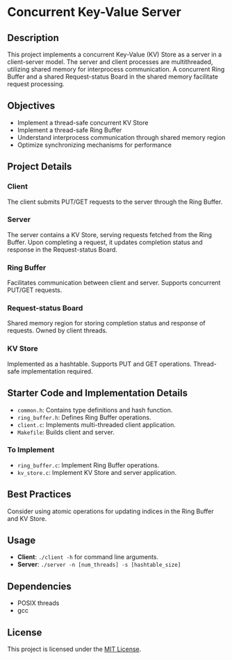 # Concurrent Key-Value Server

## Description
This project implements a concurrent Key-Value (KV) Store as a server in a client-server model. The server and client processes are multithreaded, utilizing shared memory for interprocess communication. A concurrent Ring Buffer and a shared Request-status Board in the shared memory facilitate request processing.

## Objectives
- Implement a thread-safe concurrent KV Store
- Implement a thread-safe Ring Buffer
- Understand interprocess communication through shared memory region
- Optimize synchronizing mechanisms for performance

## Project Details
### Client
The client submits PUT/GET requests to the server through the Ring Buffer.

### Server
The server contains a KV Store, serving requests fetched from the Ring Buffer. Upon completing a request, it updates completion status and response in the Request-status Board. 

### Ring Buffer
Facilitates communication between client and server. Supports concurrent PUT/GET requests.

### Request-status Board
Shared memory region for storing completion status and response of requests. Owned by client threads.

### KV Store
Implemented as a hashtable. Supports PUT and GET operations. Thread-safe implementation required.

## Starter Code and Implementation Details
- `common.h`: Contains type definitions and hash function.
- `ring_buffer.h`: Defines Ring Buffer operations.
- `client.c`: Implements multi-threaded client application.
- `Makefile`: Builds client and server.

### To Implement
- `ring_buffer.c`: Implement Ring Buffer operations.
- `kv_store.c`: Implement KV Store and server application.

## Best Practices
Consider using atomic operations for updating indices in the Ring Buffer and KV Store.

## Usage
- **Client**: `./client -h` for command line arguments.
- **Server**: `./server -n [num_threads] -s [hashtable_size]`

## Dependencies
- POSIX threads
- gcc

## License
This project is licensed under the [MIT License](LICENSE).
